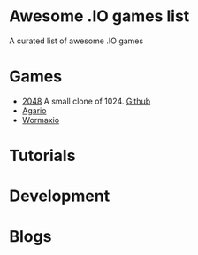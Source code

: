 # Awesome .IO games list
A curated list of awesome .IO games

# Games
- [2048](http://gabrielecirulli.github.io/2048/) A small clone of 1024. [Github](https://github.com/gabrielecirulli/2048)
- [Agario](http://agar.io/)
- [Wormaxio](http://wormax.io/)

# Tutorials

# Development

# Blogs
